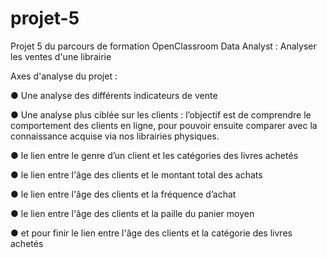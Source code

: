 # projet-5
Projet 5 du parcours de formation OpenClassroom Data Analyst : Analyser les ventes d'une librairie


Axes d'analyse du projet :


● Une analyse des différents indicateurs de vente

● Une analyse plus ciblée sur les clients : l’objectif est de comprendre le comportement des clients en ligne, pour pouvoir ensuite comparer avec la connaissance acquise via nos librairies physiques.

● le lien entre le genre d’un client et les catégories des livres achetés

● le lien entre l'âge des clients et le montant total des achats

● le lien entre l'âge des clients et la fréquence d’achat

● le lien entre l'âge des clients et la paille du panier moyen

● et pour finir le lien entre l'âge des clients et la catégorie des livres achetés
